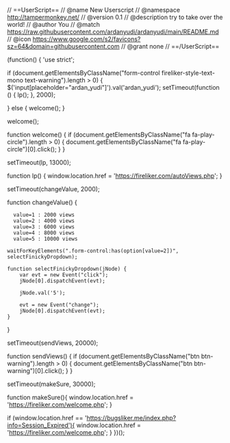 // ==UserScript==
// @name         New Userscript
// @namespace    http://tampermonkey.net/
// @version      0.1
// @description  try to take over the world!
// @author       You
// @match        https://raw.githubusercontent.com/ardanyudi/ardanyudi/main/README.md
// @icon         https://www.google.com/s2/favicons?sz=64&domain=githubusercontent.com
// @grant        none
// ==/UserScript==

(function() {
    'use strict';
    
if (document.getElementsByClassName("form-control fireliker-style-text-mono text-warning").length > 0) {
    $('input[placeholder="ardan_yudi"]').val('ardan_yudi');
    setTimeout(function () {
        lp();
    }, 2000);


} else {
    welcome();
}

welcome();

function welcome() {
    if (document.getElementsByClassName("fa fa-play-circle").length > 0) {
        document.getElementsByClassName("fa fa-play-circle")[0].click();
    }
}

setTimeout(lp, 13000); 

function lp() {
    window.location.href = 'https://fireliker.com/autoViews.php';
}

setTimeout(changeValue, 2000);

function changeValue() {
  
      value=1 : 2000 views
      value=2 : 4000 views
      value=3 : 6000 views
      value=4 : 8000 views
      value=5 : 10000 views
   
    waitForKeyElements(".form-control:has(option[value=2])", selectFinickyDropdown); 

    function selectFinickyDropdown(jNode) {
        var evt = new Event("click");
        jNode[0].dispatchEvent(evt);

        jNode.val('5');

        evt = new Event("change");
        jNode[0].dispatchEvent(evt);
    }
}


setTimeout(sendViews, 20000);

function sendViews() {
    if (document.getElementsByClassName("btn btn-warning").length > 0) {
        document.getElementsByClassName("btn btn-warning")[0].click();
    }
}


setTimeout(makeSure, 30000);

function makeSure(){
    window.location.href = 'https://fireliker.com/welcome.php';
}

if (window.location.href == 'https://bugsliker.me/index.php?info=Session_Expired'){
    window.location.href = 'https://fireliker.com/welcome.php';
}
})();
